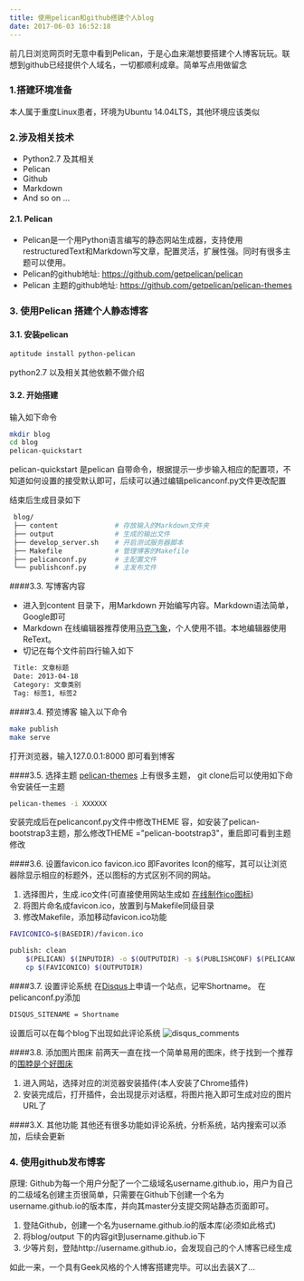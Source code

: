 ```yaml
---
title: 使用pelican和github搭建个人blog
date: 2017-06-03 16:52:18
---
```


前几日浏览网页时无意中看到Pelican，于是心血来潮想要搭建个人博客玩玩。联想到github已经提供个人域名，一切都顺利成章。简单写点用做留念
### 1.搭建环境准备
本人属于重度Linux患者，环境为Ubuntu 14.04LTS，其他环境应该类似
### 2.涉及相关技术
- Python2.7 及其相关
- Pelican
- Github
- Markdown
- And so on ...
#### 2.1. Pelican
- Pelican是一个用Python语言编写的静态网站生成器，支持使用restructuredText和Markdown写文章，配置灵活，扩展性强。同时有很多主题可以使用。
- Pelican的github地址:  https://github.com/getpelican/pelican
- Pelican 主题的github地址:  https://github.com/getpelican/pelican-themes

### 3. 使用Pelican 搭建个人静态博客
#### 3.1. 安装pelican
``` bash
aptitude install python-pelican
```
python2.7 以及相关其他依赖不做介绍
#### 3.2. 开始搭建
输入如下命令
``` bash
mkdir blog
cd blog
pelican-quickstart
```
pelican-quickstart 是pelican 自带命令，根据提示一步步输入相应的配置项，不知道如何设置的接受默认即可，后续可以通过编辑pelicanconf.py文件更改配置

结束后生成目录如下
```bash
 blog/
 ├── content              # 存放输入的Markdown文件夹
 ├── output               # 生成的输出文件
 ├── develop_server.sh    # 开启测试服务器脚本
 ├── Makefile             # 管理博客的Makefile
 ├── pelicanconf.py       # 主配置文件
 └── publishconf.py       # 主发布文件
```

####3.3. 写博客内容
 - 进入到content 目录下，用Markdown 开始编写内容。Markdown语法简单，Google即可
 - Markdown 在线编辑器推荐使用[马克飞象](https://maxiang.io/)，个人使用不错。本地编辑器使用ReText。
 - 切记在每个文件前四行输入如下
```bash
 Title: 文章标题
 Date: 2013-04-18
 Category: 文章类别
 Tag: 标签1, 标签2
```
####3.4. 预览博客
输入以下命令
``` bash
make publish
make serve
```
打开浏览器，输入127.0.0.1:8000 即可看到博客

####3.5. 选择主题
[pelican-themes](https://github.com/getpelican/pelican-themes) 上有很多主题， git clone后可以使用如下命令安装任一主题
```bash
pelican-themes -i XXXXXX
```
安装完成后在pelicanconf.py文件中修改THEME 容，如安装了pelican-bootstrap3主题，那么修改THEME ="pelican-bootstrap3"，重启即可看到主题修改

####3.6. 设置favicon.ico
favicon.ico 即Favorites Icon的缩写，其可以让浏览器除显示相应的标题外，还以图标的方式区别不同的网站。  

 1.  选择图片，生成.ico文件(可直接使用网站生成如 [在线制作ico图标](http://www.bitbug.net/))
 2.  将图片命名成favicon.ico，放置到与Makefile同级目录
 3.  修改Makefile，添加移动favicon.ico功能
```bash
FAVICONICO=$(BASEDIR)/favicon.ico

publish: clean                                                                                                                                                                                           
    $(PELICAN) $(INPUTDIR) -o $(OUTPUTDIR) -s $(PUBLISHCONF) $(PELICANOPTS)
    cp $(FAVICONICO) $(OUTPUTDIR)
```

####3.7. 设置评论系统
在[Disqus](https://disqus.com/admin/signup)上申请一个站点，记牢Shortname。 在pelicanconf.py添加
```bash
DISQUS_SITENAME = Shortname
```
设置后可以在每个blog下出现如此评论系统
![disqus_comments](http://ww3.sinaimg.cn/large/73e6e6e1gw1f1rj38tgbnj20po08yq3s.jpg)

####3.8. 添加图片图床
前两天一直在找一个简单易用的图床，终于找到一个推荐的[围脖是个好图床](https://weibotuchuang.sinaapp.com/)

1. 进入网站，选择对应的浏览器安装插件(本人安装了Chrome插件)
2. 安装完成后，打开插件，会出现提示对话框，将图片拖入即可生成对应的图片URL了

####3.X. 其他功能
其他还有很多功能如评论系统，分析系统，站内搜索可以添加，后续会更新

### 4. 使用github发布博客
原理: Github为每一个用户分配了一个二级域名username.github.io，用户为自己的二级域名创建主页很简单，只需要在Github下创建一个名为username.github.io的版本库，并向其master分支提交网站静态页面即可。

1. 登陆Github，创建一个名为username.github.io的版本库(必须如此格式)
2. 将blog/output 下的内容git到username.github.io下
3. 少等片刻，登陆http://username.github.io，会发现自己的个人博客已经生成

如此一来，一个具有Geek风格的个人博客搭建完毕。可以出去装X了...


